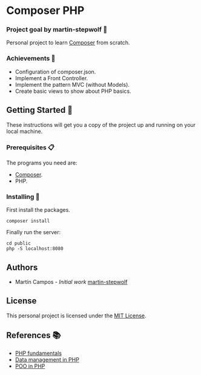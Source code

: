 # Composer PHP

### Project goal by martin-stepwolf :goal_net:

Personal project to learn [Composer](https://getcomposer.org/) from scratch.

### Achievements :star2:

- Configuration of composer.json.
- Implement a Front Controller.
- Implement the pattern MVC (without Models).
- Create basic views to show about PHP basics.

## Getting Started :rocket:

These instructions will get you a copy of the project up and running on your local machine.

### Prerequisites :clipboard:

The programs you need are:

- [Composer](https://getcomposer.org/download/).
- PHP.

### Installing 🔧

First install the packages.

```
composer install
```

Finally run the server:

```
cd public
php -S localhost:8080
```

## Authors

- Martín Campos - _Initial work_ [martin-stepwolf](https://github.com/martin-stepwolf)

## License

This personal project is licensed under the [MIT License](https://choosealicense.com/licenses/mit/).

## References :books:

- [PHP fundamentals](https://platzi.com/clases/introduccion-php-2020/)
- [Data management in PHP](https://platzi.com/clases/datos-php-2020/)
- [POO in PHP](https://platzi.com/clases/php-poo-2020/)
